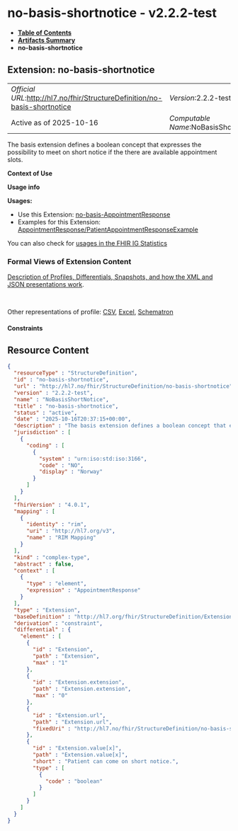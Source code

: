 # no-basis-shortnotice - v2.2.2-test

* [**Table of Contents**](toc.md)
* [**Artifacts Summary**](artifacts.md)
* **no-basis-shortnotice**

## Extension: no-basis-shortnotice 

| | |
| :--- | :--- |
| *Official URL*:http://hl7.no/fhir/StructureDefinition/no-basis-shortnotice | *Version*:2.2.2-test |
| Active as of 2025-10-16 | *Computable Name*:NoBasisShortNotice |

The basis extension defines a boolean concept that expresses the possibility to meet on short notice if the there are available appointment slots.

**Context of Use**

**Usage info**

**Usages:**

* Use this Extension: [no-basis-AppointmentResponse](StructureDefinition-no-basis-AppointmentResponse.md)
* Examples for this Extension: [AppointmentResponse/PatientAppointmentResponseExample](AppointmentResponse-PatientAppointmentResponseExample.md)

You can also check for [usages in the FHIR IG Statistics](https://packages2.fhir.org/xig/hl7.fhir.no.basis|current/StructureDefinition/no-basis-shortnotice)

### Formal Views of Extension Content

 [Description of Profiles, Differentials, Snapshots, and how the XML and JSON presentations work](http://build.fhir.org/ig/FHIR/ig-guidance/readingIgs.html#structure-definitions). 

 

Other representations of profile: [CSV](StructureDefinition-no-basis-shortnotice.csv), [Excel](StructureDefinition-no-basis-shortnotice.xlsx), [Schematron](StructureDefinition-no-basis-shortnotice.sch) 

#### Constraints



## Resource Content

```json
{
  "resourceType" : "StructureDefinition",
  "id" : "no-basis-shortnotice",
  "url" : "http://hl7.no/fhir/StructureDefinition/no-basis-shortnotice",
  "version" : "2.2.2-test",
  "name" : "NoBasisShortNotice",
  "title" : "no-basis-shortnotice",
  "status" : "active",
  "date" : "2025-10-16T20:37:15+00:00",
  "description" : "The basis extension defines a boolean concept that expresses the possibility to meet on short notice if the there are available appointment slots.",
  "jurisdiction" : [
    {
      "coding" : [
        {
          "system" : "urn:iso:std:iso:3166",
          "code" : "NO",
          "display" : "Norway"
        }
      ]
    }
  ],
  "fhirVersion" : "4.0.1",
  "mapping" : [
    {
      "identity" : "rim",
      "uri" : "http://hl7.org/v3",
      "name" : "RIM Mapping"
    }
  ],
  "kind" : "complex-type",
  "abstract" : false,
  "context" : [
    {
      "type" : "element",
      "expression" : "AppointmentResponse"
    }
  ],
  "type" : "Extension",
  "baseDefinition" : "http://hl7.org/fhir/StructureDefinition/Extension",
  "derivation" : "constraint",
  "differential" : {
    "element" : [
      {
        "id" : "Extension",
        "path" : "Extension",
        "max" : "1"
      },
      {
        "id" : "Extension.extension",
        "path" : "Extension.extension",
        "max" : "0"
      },
      {
        "id" : "Extension.url",
        "path" : "Extension.url",
        "fixedUri" : "http://hl7.no/fhir/StructureDefinition/no-basis-shortnotice"
      },
      {
        "id" : "Extension.value[x]",
        "path" : "Extension.value[x]",
        "short" : "Patient can come on short notice.",
        "type" : [
          {
            "code" : "boolean"
          }
        ]
      }
    ]
  }
}

```
